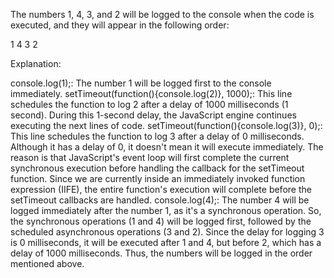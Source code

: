 The numbers 1, 4, 3, and 2 will be logged to the console when the code is executed, and they will appear in the following order:

1
4
3
2

Explanation:

console.log(1);: The number 1 will be logged first to the console immediately.
setTimeout(function(){console.log(2)}, 1000);: 
This line schedules the function to log 2 after a delay of 1000 milliseconds (1 second). 
During this 1-second delay, the JavaScript engine continues executing the next lines of code.
setTimeout(function(){console.log(3)}, 0);: This line schedules the function to log 3 after a delay of 0 milliseconds. 
Although it has a delay of 0, it doesn't mean it will execute immediately. 
The reason is that JavaScript's event loop will first complete the current synchronous execution before handling the callback for the setTimeout function. 
Since we are currently inside an immediately invoked function expression (IIFE), the entire function's execution will complete before the setTimeout callbacks are handled.
console.log(4);: 
The number 4 will be logged immediately after the number 1, as it's a synchronous operation.
So, the synchronous operations (1 and 4) will be logged first, followed by the scheduled asynchronous operations (3 and 2). 
Since the delay for logging 3 is 0 milliseconds, it will be executed after 1 and 4, but before 2, which has a delay of 1000 milliseconds. Thus, the numbers will be logged in the order mentioned above.
